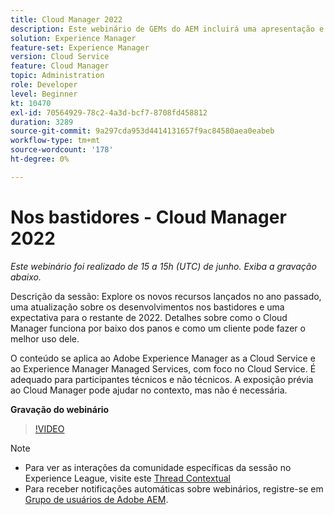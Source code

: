 ```yaml
---
title: Cloud Manager 2022
description: Este webinário de GEMs do AEM incluirá uma apresentação e uma demonstração sobre o seguinte:Explore os novos recursos lançados no ano passado, uma atualização sobre os bastidores ... (as descrições devem ter entre 60 e 160 caracteres)
solution: Experience Manager
feature-set: Experience Manager
version: Cloud Service
feature: Cloud Manager
topic: Administration
role: Developer
level: Beginner
kt: 10470
exl-id: 70564929-78c2-4a3d-bcf7-8708fd458812
duration: 3289
source-git-commit: 9a297cda953d4414131657f9ac84580aea0eabeb
workflow-type: tm+mt
source-wordcount: '178'
ht-degree: 0%

---
```


# Nos bastidores - Cloud Manager 2022

*Este webinário foi realizado de 15 a 15h (UTC) de junho. Exiba a gravação abaixo.*

Descrição da sessão:
Explore os novos recursos lançados no ano passado, uma atualização sobre os desenvolvimentos nos bastidores e uma expectativa para o restante de 2022. Detalhes sobre como o Cloud Manager funciona por baixo dos panos e como um cliente pode fazer o melhor uso dele.

O conteúdo se aplica ao Adobe Experience Manager as a Cloud Service e ao Experience Manager Managed Services, com foco no Cloud Service. É adequado para participantes técnicos e não técnicos. A exposição prévia ao Cloud Manager pode ajudar no contexto, mas não é necessária.

**Gravação do webinário**

>[!VIDEO](https://video.tv.adobe.com/v/343876)

>[!NOTE]
>
>* Para ver as interações da comunidade específicas da sessão no Experience League, visite este [Thread Contextual](https://adobe.ly/3O0rdzd)
>* Para receber notificações automáticas sobre webinários, registre-se em [Grupo de usuários de Adobe AEM](https://aem-augs.adobe.com/).
